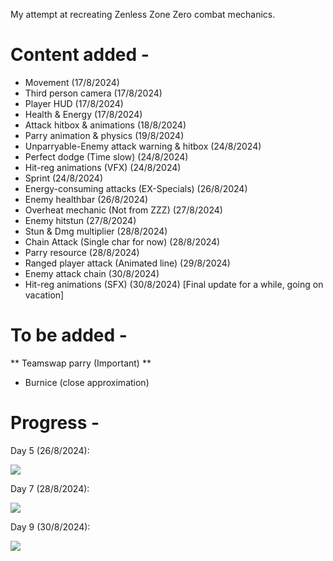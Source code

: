 My attempt at recreating Zenless Zone Zero combat mechanics.

# Content added - 
* Movement					                        (17/8/2024)
* Third person camera				                (17/8/2024)
* Player HUD					                      (17/8/2024)
* Health & Energy				                    (17/8/2024)
* Attack hitbox & animations		          	(18/8/2024)
* Parry animation & physics		            	(19/8/2024)
* Unparryable-Enemy attack warning & hitbox	(24/8/2024)
* Perfect dodge (Time slow)		            	(24/8/2024)
* Hit-reg animations (VFX)		            	(24/8/2024)
* Sprint				                          	(24/8/2024)
* Energy-consuming attacks (EX-Specials)    (26/8/2024)
* Enemy healthbar                           (26/8/2024)
* Overheat mechanic (Not from ZZZ)	    (27/8/2024)
* Enemy hitstun				    (27/8/2024)
* Stun & Dmg multiplier                     (28/8/2024)
* Chain Attack (Single char for now)        (28/8/2024)
* Parry resource			    (28/8/2024)
* Ranged player attack (Animated line)	    (29/8/2024)
* Enemy attack chain			    (30/8/2024)
* Hit-reg animations (SFX)		    (30/8/2024)  [Final update for a while, going on vacation]

# To be added -
** Teamswap parry (Important) **
* Burnice (close approximation)


# Progress - 
Day 5 (26/8/2024): 

![](https://github.com/Thund4r/Fighting-Game-Prototype/blob/main/PrototypeProgress1.gif)

Day 7 (28/8/2024):

![](https://github.com/Thund4r/Fighting-Game-Prototype/blob/main/PrototypeProgress2.gif)

Day 9 (30/8/2024):

![](https://github.com/Thund4r/Fighting-Game-Prototype/blob/main/PrototypeProgress3.gif)
